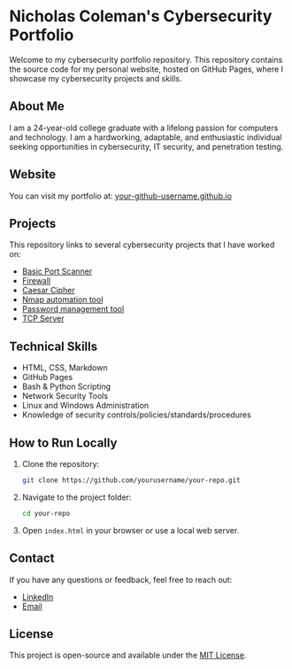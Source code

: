 # Nicholas Coleman's Cybersecurity Portfolio

Welcome to my cybersecurity portfolio repository. This repository contains the source code for my personal website, hosted on GitHub Pages, where I showcase my cybersecurity projects and skills.

## About Me
I am a 24-year-old college graduate with a lifelong passion for computers and technology. I am a hardworking, adaptable, and enthusiastic individual seeking opportunities in cybersecurity, IT security, and penetration testing.

## Website
You can visit my portfolio at: [your-github-username.github.io](https://your-github-username.github.io)

## Projects
This repository links to several cybersecurity projects that I have worked on:
- [Basic Port Scanner](https://github.com/nicoleman0/Portfolio/blob/projects/pen_test/scanner.py)
- [Firewall](https://github.com/nicoleman0/Portfolio/blob/projects/firewall_proj.py)
- [Caesar Cipher](https://github.com/nicoleman0/Portfolio/blob/projects/caesar_cipher.py)
- [Nmap automation tool](https://github.com/nicoleman0/Portfolio/blob/projects/pen_test/nmap-scanner_proj.py)
- [Password management tool](https://github.com/nicoleman0/Portfolio/blob/projects/password-projects/password_manager.py)
- [TCP Server](https://github.com/nicoleman0/Portfolio/blob/projects/tcp_server.py)

## Technical Skills
- HTML, CSS, Markdown
- GitHub Pages
- Bash & Python Scripting
- Network Security Tools
- Linux and Windows Administration
- Knowledge of security controls/policies/standards/procedures

## How to Run Locally
1. Clone the repository:
   ```bash
   git clone https://github.com/yourusername/your-repo.git
   ```
2. Navigate to the project folder:
   ```bash
   cd your-repo
   ```
3. Open `index.html` in your browser or use a local web server.

## Contact
If you have any questions or feedback, feel free to reach out:
- [LinkedIn](https://www.linkedin.com/in/nicholas-coleman-8b595b279/)
- [Email](mailto:your.email@example.com)

## License
This project is open-source and available under the [MIT License](LICENSE).

